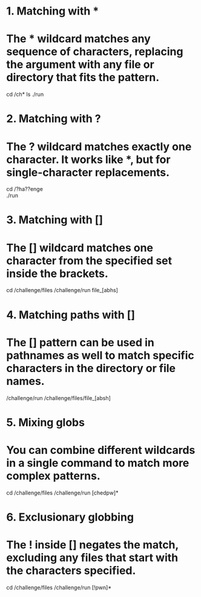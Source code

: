 # 1. Matching with *
# The * wildcard matches any sequence of characters, replacing the argument with any file or directory that fits the pattern.
cd /ch*
ls
./run  

# 2. Matching with ?
# The ? wildcard matches exactly one character. It works like *, but for single-character replacements.
cd /?ha??enge  
./run 

# 3. Matching with []
# The [] wildcard matches one character from the specified set inside the brackets.
cd /challenge/files
/challenge/run file_[abhs] 

# 4. Matching paths with []
# The [] pattern can be used in pathnames as well to match specific characters in the directory or file names.
/challenge/run /challenge/files/file_[absh]  

# 5. Mixing globs
# You can combine different wildcards in a single command to match more complex patterns.
cd /challenge/files
/challenge/run [chedpw]* 

# 6. Exclusionary globbing
# The ! inside [] negates the match, excluding any files that start with the characters specified.
cd /challenge/files
/challenge/run [!pwn]* 
